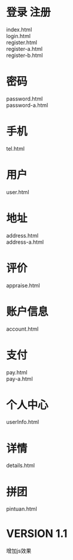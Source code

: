 # 登录 注册
index.html  
login.html  
register.html  
register-a.html  
register-b.html

# 密码
password.html  
password-a.html  


# 手机
tel.html  

# 用户
user.html  

# 地址
address.html  
address-a.html  

# 评价
appraise.html  

# 账户信息  
account.html  

# 支付
pay.html  
pay-a.html  

# 个人中心
userInfo.html  

# 详情
details.html  

# 拼团
pintuan.html  

# VERSION 1.1
增加js效果